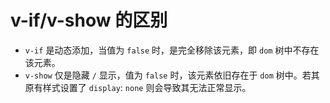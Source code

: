 # v-if/v-show 的区别

- `v-if` 是动态添加，当值为 `false` 时，是完全移除该元素，即 `dom` 树中不存在该元素。
- `v-show` 仅是隐藏 `/` 显示，值为 `false` 时，该元素依旧存在于 `dom` 树中。若其原有样式设置了 `display`: `none` 则会导致其无法正常显示。
